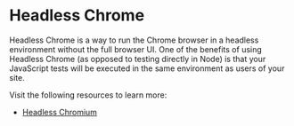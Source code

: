 # Headless Chrome

Headless Chrome is a way to run the Chrome browser in a headless environment without the full browser UI. One of the benefits of using Headless Chrome (as opposed to testing directly in Node) is that your JavaScript tests will be executed in the same environment as users of your site.

Visit the following resources to learn more:

- [Headless Chromium](https://chromium.googlesource.com/chromium/src/+/lkgr/headless/README.md)
